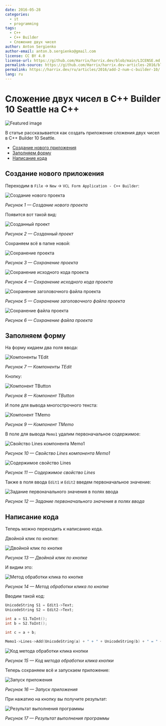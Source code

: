 ```yaml
---
date: 2016-05-28
categories:
  - it
  - programming
tags:
  - C++
  - C++ Builder
  - Сложение двух чисел
author: Anton Sergienko
author-email: anton.b.sergienko@gmail.com
license: CC BY 4.0
license-url: https://github.com/Harrix/harrix.dev/blob/main/LICENSE.md
permalink-source: https://github.com/Harrix/harrix.dev-articles-2016/blob/main/add-2-num-c-builder-10/add-2-num-c-builder-10.md
permalink: https://harrix.dev/ru/articles/2016/add-2-num-c-builder-10/
lang: ru
---
```


# Сложение двух чисел в C++ Builder 10 Seattle на C++

![Featured image](featured-image.svg)

В статье рассказывается как создать приложение сложения двух чисел в C++ Builder 10 Seattle.

- [Создание нового приложения](#создание-нового-приложения)
- [Заполняем форму](#заполняем-форму)
- [Написание кода](#написание-кода)

## Создание нового приложения

Переходим в `File` → `New` → `VCL Form Application - C++ Builder`:

![Создание нового проекта](img/new-project_01.png)

_Рисунок 1 — Создание нового проекта_

Появится вот такой вид:

![Созданный проект](img/new-project_02.png)

_Рисунок 2 — Созданный проект_

Сохраняем всё в папке новой:

![Сохранение проекта](img/new-project_03.png)

_Рисунок 3 — Сохранение проекта_

![Сохранение исходного кода проекта](img/new-project_04.png)

_Рисунок 4 — Сохранение исходного кода проекта_

![Сохранение заголовочного файла проекта](img/new-project_05.png)

_Рисунок 5 — Сохранение заголовочного файла проекта_

![Сохранение файла проекта](img/new-project_06.png)

_Рисунок 6 — Сохранение файла проекта_

## Заполняем форму

На форму кидаем два поля ввода:

![Компоненты TEdit](img/controls_01.png)

_Рисунок 7 — Компоненты TEdit_

Кнопку:

![Компонент TButton](img/controls_02.png)

_Рисунок 8 — Компонент TButton_

И поле для вывода многострочного текста:

![Компонент TMemo](img/controls_03.png)

_Рисунок 9 — Компонент TMemo_

В поле для вывода `Memo1` удалим первоначальное содержимое:

![Свойство Lines компонента Memo1](img/controls_04.png)

_Рисунок 10 — Свойство Lines компонента Memo1_

![Содержимое свойство Lines](img/controls_05.png)

_Рисунок 11 — Содержимое свойство Lines_

Также в поля ввода `Edit1` и `Edit2` введем первоначальное значение:

![Задание первоначального значения в полях ввода](img/controls_06.png)

_Рисунок 12 — Задание первоначального значения в полях ввода_

## Написание кода

Теперь можно переходить к написанию кода.

Двойной клик по кнопке:

![Двойной клик по кнопке](img/click_01.png)

_Рисунок 13 — Двойной клик по кнопке_

И видим это:

![Метод обработки клика по кнопке](img/click_02.png)

_Рисунок 14 — Метод обработки клика по кнопке_

Вводим такой код:

```cpp
UnicodeString S1 = Edit1->Text;
UnicodeString S2 = Edit2->Text;

int a = S1.ToInt();
int b = S2.ToInt();

int c = a + b;

Memo1->Lines->Add(UnicodeString(a) + " + " + UnicodeString(b) + " = " + UnicodeString(c));
```

![Код метода обработки клика кнопки](img/click_03.png)

_Рисунок 15 — Код метода обработки клика кнопки_

Теперь сохраняем всё и запускаем приложение:

![Запуск приложения](img/run.png)

_Рисунок 16 — Запуск приложения_

При нажатию на кнопку вы получите результат:

![Результат выполнения программы](img/result.png)

_Рисунок 17 — Результат выполнения программы_
